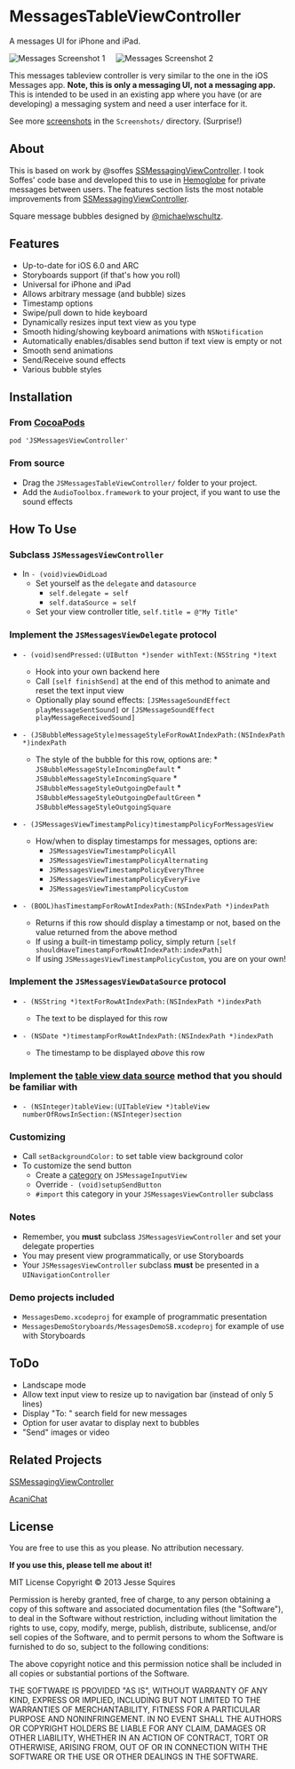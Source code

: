 # MessagesTableViewController

A messages UI for iPhone and iPad.

![Messages Screenshot 1][img1] &nbsp;&nbsp;&nbsp; ![Messages Screenshot 2][img2]

This messages tableview controller is very similar to the one in the iOS Messages app. **Note, this is only a messaging UI, not a messaging app.** This is intended to be used in an existing app where you have (or are developing) a messaging system and need a user interface for it.

See more [screenshots](https://github.com/jessesquires/MessagesTableViewController/tree/master/Screenshots) in the `Screenshots/` directory. (Surprise!)

## About

This is based on work by @soffes [SSMessagingViewController][ss]. I took Soffes' code base and developed this to use in [Hemoglobe](http://www.hemoglobe.com) for private messages between users. The features section lists the most notable improvements from [SSMessagingViewController][ss].

Square message bubbles designed by [@michaelwschultz](http://www.michaelwschultz.com).

## Features 

* Up-to-date for iOS 6.0 and ARC
* Storyboards support (if that's how you roll)
* Universal for iPhone and iPad
* Allows arbitrary message (and bubble) sizes
* Timestamp options
* Swipe/pull down to hide keyboard
* Dynamically resizes input text view as you type
* Smooth hiding/showing keyboard animations with `NSNotification`
* Automatically enables/disables send button if text view is empty or not
* Smooth send animations
* Send/Receive sound effects
* Various bubble styles

## Installation

### From [CocoaPods](http://www.cocoapods.org)

    pod 'JSMessagesViewController'

### From source

* Drag the `JSMessagesTableViewController/` folder to your project.
* Add the `AudioToolbox.framework` to your project, if you want to use the sound effects

## How To Use

### Subclass `JSMessagesViewController`
	
* In `- (void)viewDidLoad`
	* Set yourself as the `delegate` and `datasource`
		* `self.delegate = self`
		* `self.dataSource = self`
    * Set your view controller title, `self.title = @"My Title"`

### Implement the `JSMessagesViewDelegate` protocol

* `- (void)sendPressed:(UIButton *)sender withText:(NSString *)text`
	* Hook into your own backend here
	* Call `[self finishSend]` at the end of this method to animate and reset the text input view
	* Optionally play sound effects: `[JSMessageSoundEffect playMessageSentSound]` or `[JSMessageSoundEffect playMessageReceivedSound]`

* `- (JSBubbleMessageStyle)messageStyleForRowAtIndexPath:(NSIndexPath *)indexPath`
	* The style of the bubble for this row, options are: 
			* `JSBubbleMessageStyleIncomingDefault`
			* `JSBubbleMessageStyleIncomingSquare`
			* `JSBubbleMessageStyleOutgoingDefault`
			* `JSBubbleMessageStyleOutgoingDefaultGreen`
			* `JSBubbleMessageStyleOutgoingSquare`

* `- (JSMessagesViewTimestampPolicy)timestampPolicyForMessagesView`
	* How/when to display timestamps for messages, options are:
		* `JSMessagesViewTimestampPolicyAll`
		* `JSMessagesViewTimestampPolicyAlternating`
		* `JSMessagesViewTimestampPolicyEveryThree`
		* `JSMessagesViewTimestampPolicyEveryFive`
		* `JSMessagesViewTimestampPolicyCustom`

* `- (BOOL)hasTimestampForRowAtIndexPath:(NSIndexPath *)indexPath`
	* Returns if this row should display a timestamp or not, based on the value returned from the above method
	* If using a built-in timestamp policy, simply return `[self shouldHaveTimestampForRowAtIndexPath:indexPath]`
	* If using `JSMessagesViewTimestampPolicyCustom`, you are on your own!

### Implement the `JSMessagesViewDataSource` protocol

* `- (NSString *)textForRowAtIndexPath:(NSIndexPath *)indexPath`
	* The text to be displayed for this row

* `- (NSDate *)timestampForRowAtIndexPath:(NSIndexPath *)indexPath`
	* The timestamp to be displayed *above* this row

### Implement the [table view data source][ref1] method that you should be familiar with

* `- (NSInteger)tableView:(UITableView *)tableView numberOfRowsInSection:(NSInteger)section`

### Customizing

* Call `setBackgroundColor:` to set table view background color
* To customize the send button
	* Create a [category][ref2] on `JSMessageInputView`
	* Override `- (void)setupSendButton`
	* `#import` this category in your `JSMessagesViewController` subclass 

### Notes

* Remember, you **must** subclass `JSMessagesViewController` and set your delegate properties
* You may present view programmatically, or use Storyboards
* Your `JSMessagesViewController` subclass **must** be presented in a `UINavigationController`

### Demo projects included

* `MessagesDemo.xcodeproj` for example of programmatic presentation
* `MessagesDemoStoryboards/MessagesDemoSB.xcodeproj` for example of use with Storyboards

## ToDo

* Landscape mode
* Allow text input view to resize up to navigation bar (instead of only 5 lines)
* Display "To: <recipient>" search field for new messages
* Option for user avatar to display next to bubbles
* "Send" images or video

## Related Projects

[SSMessagingViewController][ss]

[AcaniChat](https://github.com/acani/AcaniChat)


## License

You are free to use this as you please. No attribution necessary. 

**If you use this, please tell me about it!**

MIT License
Copyright &copy; 2013 Jesse Squires

Permission is hereby granted, free of charge, to any person obtaining a copy of this software and associated documentation files (the "Software"), to deal in the Software without restriction, including without limitation the rights to use, copy, modify, merge, publish, distribute, sublicense, and/or sell copies of the Software, and to permit persons to whom the Software is furnished to do so, subject to the following conditions:

The above copyright notice and this permission notice shall be included in all copies or substantial portions of the Software.

THE SOFTWARE IS PROVIDED "AS IS", WITHOUT WARRANTY OF ANY KIND, EXPRESS OR IMPLIED, INCLUDING BUT NOT LIMITED TO THE WARRANTIES OF MERCHANTABILITY, FITNESS FOR A PARTICULAR PURPOSE AND NONINFRINGEMENT. IN NO EVENT SHALL THE AUTHORS OR COPYRIGHT HOLDERS BE LIABLE FOR ANY CLAIM, DAMAGES OR OTHER LIABILITY, WHETHER IN AN ACTION OF CONTRACT, TORT OR OTHERWISE, ARISING FROM, OUT OF OR IN CONNECTION WITH THE SOFTWARE OR THE USE OR OTHER DEALINGS IN THE SOFTWARE.


[ss]:https://github.com/soffes/ssmessagesviewcontroller

[ref1]:http://developer.apple.com/library/ios/#documentation/uikit/reference/UITableViewDataSource_Protocol/Reference/Reference.html#//apple_ref/occ/intf/UITableViewDataSource
[ref2]:http://developer.apple.com/library/ios/#documentation/cocoa/conceptual/ProgrammingWithObjectiveC/CustomizingExistingClasses/CustomizingExistingClasses.html

[img1]:https://raw.github.com/jessesquires/MessagesTableViewController/master/Screenshots/iphone5-screenshot1.png
[img2]:https://raw.github.com/jessesquires/MessagesTableViewController/master/Screenshots/iphone5-screenshot2.png
[img3]:https://raw.github.com/jessesquires/MessagesTableViewController/master/Screenshots/iphone5-screenshot3.png
